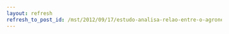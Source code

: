 ```yaml
---
layout: refresh
refresh_to_post_id: /mst/2012/09/17/estudo-analisa-relao-entre-o-agronegcio-e-os-meios-de-comunicao
---
```


